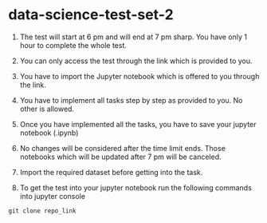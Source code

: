 # data-science-test-set-2

1. The test will start at 6 pm and will end at 7 pm sharp. You have only 1 hour to complete the whole test.

2. You can only access the test through the link which is provided to you.

3. You have to import the Jupyter notebook which is offered to you through the link.

4. You have to implement all tasks step by step as provided to you. No other is allowed.

5. Once you have implemented all the tasks, you have to save your jupyter notebook (.ipynb)

6. No changes will be considered after the time limit ends. Those notebooks which will be updated after 7 pm will be canceled.

7. Import the required dataset before getting into the task.

8. To get the test into your jupyter notebook run the following commands into jupyter console

```
git clone repo_link
```
